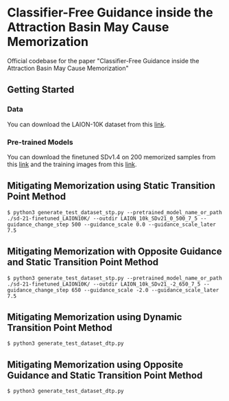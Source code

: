 # Classifier-Free Guidance inside the Attraction Basin May Cause Memorization
Official codebase for the paper "Classifier-Free Guidance inside the Attraction Basin May Cause Memorization"

## Getting Started

### Data
You can download the LAION-10K dataset from this [link](https://drive.google.com/drive/folders/1TT1x1yT2B-mZNXuQPg7gqAhxN_fWCD__?usp=sharing). 

### Pre-trained Models
You can download the finetuned SDv1.4 on 200 memorized samples from this [link](https://drive.google.com/drive/folders/1XiYtYySpTUmS_9OwojNo4rsPbkfCQKBl) and the training images from this [link](https://drive.google.com/drive/folders/1oQ49pO9gwwMNurxxVw7jwlqHswzj6Xbd). 


## Mitigating Memorization using Static Transition Point Method

```
$ python3 generate_test_dataset_stp.py --pretrained_model_name_or_path ./sd-21-finetuned_LAION10K/ --outdir LAION_10k_SDv21_0_500_7_5 --guidance_change_step 500 --guidance_scale 0.0 --guidance_scale_later 7.5
```

## Mitigating Memorization with Opposite Guidance and Static Transition Point Method

```
$ python3 generate_test_dataset_stp.py --pretrained_model_name_or_path ./sd-21-finetuned_LAION10K/ --outdir LAION_10k_SDv21_-2_650_7_5 --guidance_change_step 650 --guidance_scale -2.0 --guidance_scale_later 7.5
```


## Mitigating Memorization using Dynamic Transition Point Method

```
$ python3 generate_test_dataset_dtp.py 
```


## Mitigating Memorization using Opposite Guidance and Static Transition Point Method

```
$ python3 generate_test_dataset_dtp.py 
```


